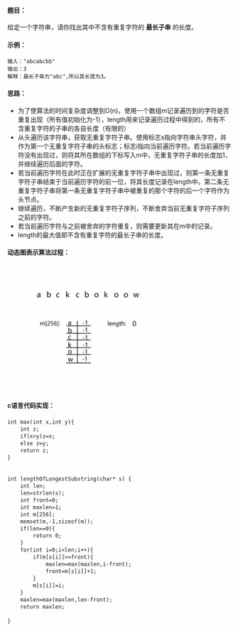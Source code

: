 #### 题目：

给定一个字符串，请你找出其中不含有重复字符的 **最长子串** 的长度。 

#### 示例：

```
输入："abcabcbb"
输出：3
解释：最长子串为"abc",所以其长度为3。
```

#### 思路：

- 为了使算法的时间复杂度调整到O(n)，使用一个数组m记录遍历到的字符是否重复出现（所有值初始化为-1），length用来记录遍历过程中得到的，所有不含重复字符的子串的各自长度（有限的）
- 从头遍历该字符串，获取无重复字符子串。使用标志s指向字符串头字符，并作为第一个无重复字符子串的头标志；标志i指向当前遍历字符。若当前遍历字符没有出现过，则将其所在数组的下标写入m中，无重复字符子串的长度加1，并继续遍历后面的字符。
- 若当前遍历字符在此时正在扩展的无重复字符子串中出现过，则第一条无重复字符子串结束于当前遍历字符的前一位，将其长度记录在length中。第二条无重复字符子串将第一条无重复字符子串中被重复的那个字符的后一个字符作为头节点。
- 继续遍历，不断产生新的无重复字符子序列，不断舍弃当前无重复字符子序列之前的字符。
- 若当前遍历字符与之前被舍弃的字符重复，则需要更新其在m中的记录。
- length的最大值即不含有重复字符的最长子串的长度。

#### 动态图表示算法过程：

![longest substring](https://github.com/guanhuazhan/Leetcode/blob/master/pictures/longest%20substring.gif)

#### c语言代码实现：

```
int max(int x,int y){
    int z;
    if(x>y)z=x;
    else z=y;
    return z;
}


int lengthOfLongestSubstring(char* s) {
    int len;
    len=strlen(s);
    int front=0;
    int maxlen=1;
    int m[256];
    memset(m,-1,sizeof(m));
    if(len==0){
        return 0;
    }
    for(int i=0;i<len;i++){
        if(m[s[i]]>=front){
            maxlen=max(maxlen,i-front);
            front=m[s[i]]+1;  
        }
        m[s[i]]=i;
    }
    maxlen=max(maxlen,len-front);
    return maxlen;
    
}
```







 





